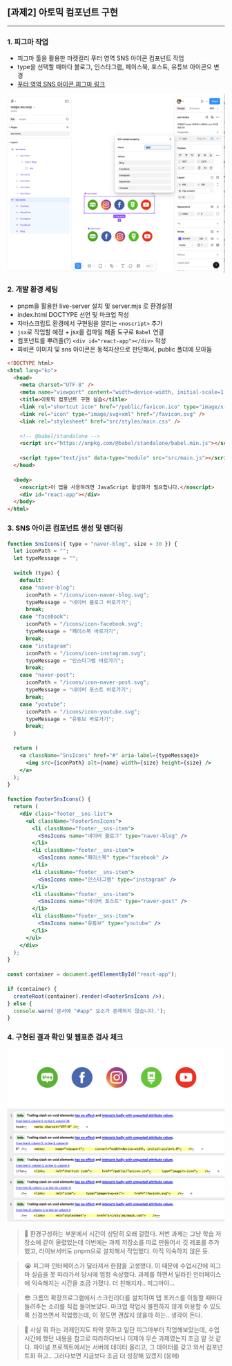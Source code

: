 ## [과제2] 아토믹 컴포넌트 구현

---

### 1. 피그마 작업

- 피그마 툴을 활용한 마켓컬리 푸터 영역 SNS 아이콘 컴포넌트 작업
- type을 선택할 때마다 블로그, 인스타그램, 페이스북, 포스트, 유튜브 아이콘으 변경
- [푸터 영역 SNS 아이콘 피그마 링크]

[푸터 영역 SNS 아이콘 피그마 링크]: https://www.figma.com/design/U54Js6oapGKdjqeapo4jck/%EB%A7%88%EC%BC%93%EC%BB%AC%EB%A6%AC-%ED%91%B8%ED%84%B0-%EC%95%84%EC%9D%B4%EC%BD%98?node-id=0-1&t=yNjbt2uSczUJZbmJ-1

![initial](https://github.com/hammadam/react-homework/blob/main/00-readme-Image/02-01-figma.png?raw=true)

### 2. 개발 환경 세팅

- pnpm을 활용한 live-server 설치 및 server.mjs 로 환경설정
- index.html DOCTYPE 선언 및 마크업 작성
- 자바스크립트 환경에서 구현됨을 알리는 `<noscript>` 추가
- `jsx`로 작업할 예정 + jsx를 컴파일 해줄 도구로 `Babel` 연결
- 컴포넌트를 뿌려줄(?) `<div id="react-app"></div>` 작성
- 파비콘 이미지 및 sns 아이콘은 동적자산으로 판단해서, public 폴더에 모아둠

```html
<!DOCTYPE html>
<html lang="ko">
  <head>
    <meta charset="UTF-8" />
    <meta name="viewport" content="width=device-width, initial-scale=1.0" />
    <title>아토믹 컴포넌트 구현 실습</title>
    <link rel="shortcut icon" href="/public/favicon.ico" type="image/x-icon" />
    <link rel="icon" type="image/svg+xml" href="/favicon.svg" />
    <link rel="stylesheet" href="src/styles/main.css" />

    <!-- @babel/standalone -->
    <script src="https://unpkg.com/@babel/standalone/babel.min.js"></script>

    <script type="text/jsx" data-type="module" src="src/main.js"></script>
  </head>

  <body>
    <noscript>이 앱을 사용하려면 JavaScript 활성화가 필요합니다.</noscript>
    <div id="react-app"></div>
  </body>
</html>
```

### 3. SNS 아이콘 컴포넌트 생성 및 렌더링

```jsx
function SnsIcons({ type = "naver-blog", size = 30 }) {
  let iconPath = "";
  let typeMessage = "";

  switch (type) {
    default:
    case "naver-blog":
      iconPath = "/icons/icon-naver-blog.svg";
      typeMessage = "네이버 블로그 바로가기";
      break;
    case "facebook":
      iconPath = "/icons/icon-facebook.svg";
      typeMessage = "페이스북 바로가기";
      break;
    case "instagram":
      iconPath = "/icons/icon-instagram.svg";
      typeMessage = "인스타그램 바로가기";
      break;
    case "naver-post":
      iconPath = "/icons/icon-naver-post.svg";
      typeMessage = "네이버 포스트 바로가기";
      break;
    case "youtube":
      iconPath = "/icons/icon-youtube.svg";
      typeMessage = "유튜브 바로가기";
      break;
  }

  return (
    <a className="SnsIcons" href="#" aria-label={typeMessage}>
      <img src={iconPath} alt={name} width={size} height={size} />
    </a>
  );
}

function FooterSnsIcons() {
  return (
    <div class="footer__sns-list">
      <ul className="FooterSnsIcons">
        <li className="footer__sns-item">
          <SnsIcons name="네이버 블로그" type="naver-blog" />
        </li>
        <li className="footer__sns-item">
          <SnsIcons name="페이스북" type="facebook" />
        </li>
        <li className="footer__sns-item">
          <SnsIcons name="인스타그램" type="instagram" />
        </li>
        <li className="footer__sns-item">
          <SnsIcons name="네이버 포스트" type="naver-post" />
        </li>
        <li className="footer__sns-item">
          <SnsIcons name="유튜브" type="youtube" />
        </li>
      </ul>
    </div>
  );
}

const container = document.getElementById("react-app");

if (container) {
  createRoot(container).render(<FooterSnsIcons />);
} else {
  console.warn('문서에 "#app" 요소가 존재하지 않습니다.');
}
```

### 4. 구현된 결과 확인 및 웹표준 검사 체크

![initial](https://github.com/hammadam/react-homework/blob/main/00-readme-Image/02-last.png?raw=true)
![initial](https://github.com/hammadam/react-homework/blob/main/00-readme-Image/02-02-htmlcheck.png?raw=true)

> 🤔 환경구성하는 부분에서 시간이 상당히 오래 걸렸다. 저번 과제는 그냥 학습 저장소에 같이 올렸었는데 이번에는 과제 저장소를 따로 만들어서 깃 레포를 추가했고, 라이브서버도 pnpm으로 설치해서 작업했다. 아직 익숙하지 않은 듯.

> 😭 피그마 인터페이스가 달라져서 한참을 고생했다. 이 때문에 수업시간에 피그마 실습을 못 따라가서 당시에 엄청 속상했다. 과제를 하면서 달라진 인터페이스에 익숙해지는 시간을 조금 가졌다. 더 친해지자.. 피그마야...

> 😎 크롬의 확장프로그램에서 스크린리더를 설치하여 탭 포커스를 이동할 때마다 들려주는 소리를 직접 들어보았다. 마크업 작업시 불편하지 않게 이용할 수 있도록 신경쓰면서 작업했는데, 이 정도면 괜찮지 않을까 하는.. 생각이 든다.

> 🐣 사실 뭐 하는 과제인지도 파악 못하고 일단 피그마부터 작업해보았는데, 수업시간에 했던 내용을 참고로 따라하다보니 이제야 무슨 과제였는지 조금 알 것 같다. 파이널 프로젝트에서는 서버에 데이터 올리고, 그 데이터를 갖고 와서 컴포넌트화 하고.. 그러다보면 지금보다 조금 더 성장해 있겠지 (응애)
